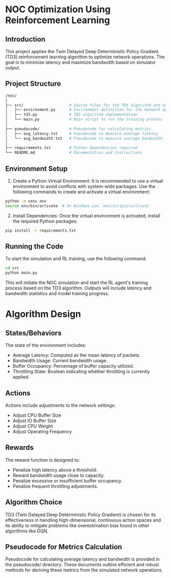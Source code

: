 # NOC Optimization Using Reinforcement Learning

## Introduction
This project applies the Twin Delayed Deep Deterministic Policy Gradient (TD3) reinforcement learning algorithm to optimize network operations. The goal is to minimize latency and maximize bandwidth based on simulator output.

## Project Structure
```bash
/noc/
│
├── src/                    # Source files for the TD3 algorithm and environment interaction
│   ├── environment.py      # Environment definition for the network operations
│   ├── td3.py              # TD3 algorithm implementation
│   └── main.py             # Main script to run the training process
│
├── pseudocode/             # Pseudocode for calculating metrics
│   ├── avg_latency.txt     # Pseudocode to measure average latency
│   └── avg_bandwidth.txt   # Pseudocode to measure average bandwidth
│
├── requirements.txt        # Python dependencies required
└── README.md               # Documentation and instructions
```

## Environment Setup

1. Create a Python Virtual Environment: It is recommended to use a virtual environment to avoid conflicts with system-wide packages. Use the following commands to create and activate a virtual environment:

```bash
python -m venv env
source env/bin/activate  # On Windows use `env\Scripts\activate`
```

2. Install Dependencies: Once the virtual environment is activated, install the required Python packages:

```bash
pip install -r requirements.txt
```

## Running the Code
To start the simulation and RL training, use the following command:

```bash
cd src
python main.py
```

This will initiate the NOC simulation and start the RL agent's training process based on the TD3 algorithm. Outputs will include latency and bandwidth statistics and model training progress.

# Algorithm Design

## States/Behaviors

The state of the environment includes:

- Average Latency: Computed as the mean latency of packets.
- Bandwidth Usage: Current bandwidth usage.
- Buffer Occupancy: Percentage of buffer capacity utilized.
- Throttling State: Boolean indicating whether throttling is currently applied.

## Actions

Actions include adjustments to the network settings:

- Adjust CPU Buffer Size
- Adjust IO Buffer Size
- Adjust CPU Weight
- Adjust Operating Frequency

## Rewards
The reward function is designed to:

- Penalize high latency above a threshold.
- Reward bandwidth usage close to capacity.
- Penalize excessive or insufficient buffer occupancy.
- Penalize frequent throttling adjustments.

## Algorithm Choice
TD3 (Twin Delayed Deep Deterministic Policy Gradient) is chosen for its effectiveness in handling high-dimensional, continuous action spaces and its ability to mitigate problems like overestimation bias found in other algorithms like DQN.

## Pseudocode for Metrics Calculation
Pseudocode for calculating average latency and bandwidth is provided in the pseudocode/ directory. These documents outline efficient and robust methods for deriving these metrics from the simulated network operations.